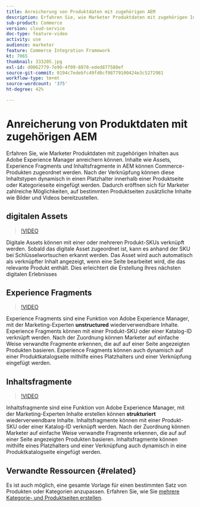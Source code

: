 ```yaml
---
title: Anreicherung von Produktdaten mit zugehörigen AEM
description: Erfahren Sie, wie Marketer Produktdaten mit zugehörigen Inhalten aus Adobe Experience Manager anreichern können. Inhalte wie Assets und Experience Fragments in AEM können mit Commerce-Produkten verknüpft werden. Nach der Verknüpfung können diese Inhaltstypen dynamisch in einen Platzhalter innerhalb einer Produktseite oder Kategorieseite eingefügt werden. Dadurch eröffnen sich für Marketer zahlreiche Möglichkeiten, auf bestimmten Produktseiten zusätzliche Inhalte wie Bilder und Videos bereitzustellen.
sub-product: Commerce
version: cloud-service
doc-type: feature-video
activity: use
audience: marketer
feature: Commerce Integration Framework
kt: 7065
thumbnail: 333205.jpg
exl-id: d0062779-7e90-4f09-8878-eded877580ef
source-git-commit: 0194c7edebfc49fd0cf98779100424e3c5272981
workflow-type: tm+mt
source-wordcount: '375'
ht-degree: 42%

---
```


# Anreicherung von Produktdaten mit zugehörigen AEM

Erfahren Sie, wie Marketer Produktdaten mit zugehörigen Inhalten aus Adobe Experience Manager anreichern können. Inhalte wie Assets, Experience Fragments und Inhaltsfragmente in AEM können Commerce-Produkten zugeordnet werden. Nach der Verknüpfung können diese Inhaltstypen dynamisch in einen Platzhalter innerhalb einer Produktseite oder Kategorieseite eingefügt werden. Dadurch eröffnen sich für Marketer zahlreiche Möglichkeiten, auf bestimmten Produktseiten zusätzliche Inhalte wie Bilder und Videos bereitzustellen.

## digitalen Assets

>[!VIDEO](https://video.tv.adobe.com/v/339121/?quality=12&learn=on)

Digitale Assets können mit einer oder mehreren Produkt-SKUs verknüpft werden. Sobald das digitale Asset zugeordnet ist, kann es anhand der SKU bei Schlüsselwortsuchen erkannt werden. Das Asset wird auch automatisch als verknüpfter Inhalt angezeigt, wenn eine Seite bearbeitet wird, die das relevante Produkt enthält. Dies erleichtert die Erstellung Ihres nächsten digitalen Erlebnisses

## Experience Fragments

>[!VIDEO](https://video.tv.adobe.com/v/333205/?quality=12&learn=on)

Experience Fragments sind eine Funktion von Adobe Experience Manager, mit der Marketing-Experten **unstructured** wiederverwendbare Inhalte. Experience Fragments können mit einer Produkt-SKU oder einer Katalog-ID verknüpft werden. Nach der Zuordnung können Marketer auf einfache Weise verwandte Fragmente erkennen, die auf auf einer Seite angezeigten Produkten basieren. Experience Fragments können auch dynamisch auf einer Produktkatalogseite mithilfe eines Platzhalters und einer Verknüpfung eingefügt werden.

## Inhaltsfragmente

>[!VIDEO](https://video.tv.adobe.com/v/339182/?quality=12&learn=on)

Inhaltsfragmente sind eine Funktion von Adobe Experience Manager, mit der Marketing-Experten Inhalte erstellen können **strukturiert** wiederverwendbare Inhalte. Inhaltsfragmente können mit einer Produkt-SKU oder einer Katalog-ID verknüpft werden. Nach der Zuordnung können Marketer auf einfache Weise verwandte Fragmente erkennen, die auf auf einer Seite angezeigten Produkten basieren. Inhaltsfragmente können mithilfe eines Platzhalters und einer Verknüpfung auch dynamisch in eine Produktkatalogseite eingefügt werden.

## Verwandte Ressourcen {#related}

Es ist auch möglich, eine gesamte Vorlage für einen bestimmten Satz von Produkten oder Kategorien anzupassen. Erfahren Sie, wie Sie [mehrere Kategorie- und Produktseiten erstellen](./multi-template-usage.md).
